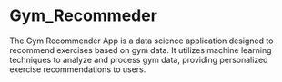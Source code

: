 # Gym_Recommeder



The Gym Recommender App is a data science application designed to recommend exercises based on gym data. It utilizes machine learning techniques to analyze and process gym data,
providing personalized exercise recommendations to users.
